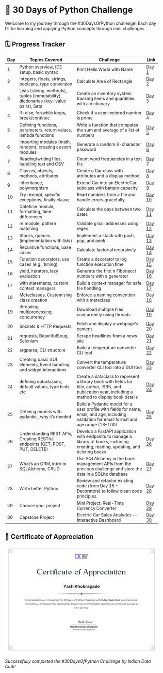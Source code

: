 # 🚀 30 Days of Python Challenge

Welcome to my journey through the #30DaysOfPython challenge! Each day I’ll be learning and applying Python concepts through mini challenges.

## 🗓️ Progress Tracker

| Day | Topics Covered | Challenge | Link |
|-----|----------------|-----------|------|
| 1   | Python overview, IDE setup, basic syntax | Print Hello World with Name | [Day 1](https://github.com/yash-khobragade/30-Days-of-Python/tree/main/Day%2001) |
| 2   | Integers, floats, strings, booleans, type conversion |  Calculate Area of Rectangle | [Day 2](https://github.com/yash-khobragade/30-Days-of-Python/tree/main/Day%2002) |
| 3   | Lists (slicing, methods), tuples (immutability), dictionaries (key-value pairs), Sets | Create an inventory system tracking items and quantities with a dictionary | [Day 3](https://github.com/yash-khobragade/30-Days-of-Python/tree/main/Day%2003) |
| 4   | If-else, for/while loops, break/continue | Check if a user-entered number is prime | [Day 4](https://github.com/yash-khobragade/30-Days-of-Python/tree/main/Day%2004) |
| 5   | Defining functions, parameters, return values, lambda functions | Write a function that computes the sum and average of a list of numbers | [Day 5](https://github.com/yash-khobragade/30-Days-of-Python/tree/main/Day%2005) |
| 6   | Importing modules (math, random), creating custom modules | Generate a random 8-character password | [Day 6](https://github.com/yash-khobragade/30-Days-of-Python/tree/main/Day%2006) |
| 7   | Reading/writing files, handling text and CSV | Count word frequencies in a text file | [Day 7](https://github.com/yash-khobragade/30-Days-of-Python/tree/main/Day%2007)
| 8   | Classes, objects, methods, attributes | Create a Car class with attributes and a display method | [Day 8](https://github.com/yash-khobragade/30-Days-of-Python/tree/main/Day%2008) |
| 9   | Inheritance, polymorphism | Extend Car into an ElectricCar subclass with battery capacity | [Day 9](https://github.com/yash-khobragade/30-Days-of-Python/tree/main/Day%2009)
| 10  | Try-except, specific exceptions, finally clause | Read numbers from a file and handle errors gracefully | [Day 10](https://github.com/yash-khobragade/30-Days-of-Python/tree/main/Day%2010) |
| 11  | Datetime module, formatting, time differences | Calculate the days between two dates | [Day 11](https://github.com/yash-khobragade/30-Days-of-Python/tree/main/Day%2011) |
| 12  | re module, pattern matching | Validate gmail addresses using regex | [Day 12](https://github.com/yash-khobragade/30-Days-of-Python/tree/main/Day%2012) |
| 13  | Stacks, queues (implementation with lists) | Implement a stack with push, pop, and peek | [Day 13](https://github.com/yash-khobragade/30-Days-of-Python/tree/main/Day%2013)
| 14  | Recursive functions, base cases | Calculate factorial recursively | [Day 14](https://github.com/yash-khobragade/30-Days-of-Python/tree/main/Day%2014) |
| 15  | Function decorators, use cases (e.g., timing) | Create a decorator to log function execution time | [Day 15](https://github.com/yash-khobragade/30-Days-of-Python/tree/main/Day%2015) |
| 16  | yield, iterators, lazy evaluation | Generate the first n Fibonacci numbers with a generator | [Day 16](https://github.com/yash-khobragade/30-Days-of-Python/tree/main/Day%2016) |
| 17  | with statements, custom context managers | Build a context manager for safe file handling | [Day 17](https://github.com/yash-khobragade/30-Days-of-Python/tree/main/Day%2017) |
| 18  | Metaclasses, Customising class creation |Enforce a naming convention with a metaclass | [Day 18](https://github.com/yash-khobragade/30-Days-of-Python/tree/main/Day%2018) |
| 19  | threading, multiprocessing, concurrency | Download multiple files concurrently using threads | [Day 19](https://github.com/yash-khobragade/30-Days-of-Python/tree/main/Day%2019) |
| 20  | Sockets & HTTP Requests | Fetch and display a webpage’s content | [Day 20](https://github.com/yash-khobragade/30-Days-of-Python/tree/main/Day%2020) |
| 21  | requests, BeautifulSoup, Selenium | Scrape headlines from a news site | [Day 21](https://github.com/yash-khobragade/30-Days-of-Python/tree/main/Day%2021) |
| 22  | argparse, CLI structure |   Build a temperature converter CLI tool | [Day 22](https://github.com/yash-khobragade/30-Days-of-Python/tree/main/Day%2022) |
| 23  | Creating basic GUI elements, Event handling and widget interactions | Convert the temperature converter CLI tool into a GUI tool | [Day 23](https://github.com/yash-khobragade/30-Days-of-Python/tree/main/Day%2023) |
| 24  | defining dataclasses, default values, type hints etc | Create a dataclass to represent a library book with fields for title, author, ISBN, and publication year, including a method to display book details | [Day 24](https://github.com/yash-khobragade/30-Days-of-Python/tree/main/Day%2024) |
| 25  | Defining models with pydantic , why it’s needed | Build a Pydantic model for a user profile with fields for name, email, and age, including validation for email format and age range (18–100) | [Day 25](https://github.com/yash-khobragade/30-Days-of-Python/tree/main/Day%2025) |
| 26  | Understanding REST APIs, Creating RESTful endpoints (GET, POST, PUT, DELETE) | Develop a FastAPI application with endpoints to manage a library of books, including creating, reading, updating, and deleting books| [Day 26](https://github.com/yash-khobragade/30-Days-of-Python/tree/main/Day%2026) |
| 27  | What’s an ORM, intro to SQLAlchemy, CRUD | Use SQLAlchemy in the book management APIs from the previous challenge and store the data in a SQLite database | [Day 27](https://github.com/yash-khobragade/30-Days-of-Python/upload/main/Day%2027) |
| 28  | Write better Python | Review and refactor existing code (from Day 15 – Decorators) to follow clean code principles. | [Day 28](https://github.com/yash-khobragade/30-Days-of-Python/tree/main/Day%2028) |
| 29  | Choose your project | Mini Project: Real-Time Currency Converter| [Day 29](https://github.com/yash-khobragade/30-Days-of-Python/tree/main/Day%2029) |
| 30  | Capstone Project |Electric Car Sales Analytics — Interactive Dashboard| [Day 30](https://github.com/yash-khobragade/30-Days-of-Python/tree/main/Day%2030) |

## 📜 Certificate of Appreciation

![Certificate](https://github.com/yash-khobragade/30-Days-of-Python/blob/main/Certificate.png)

*Successfully completed the #30DaysOfPython Challenge by Indian Data Club!*


